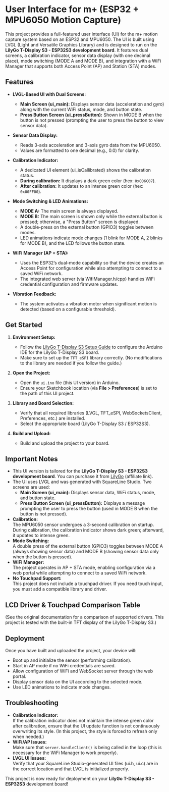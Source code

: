 # User Interface for m+ (ESP32 + MPU6050 Motion Capture)

This project provides a full-featured user interface (UI) for the m+ motion capture system based on an ESP32 and MPU6050. The UI is built using LVGL (Light and Versatile Graphics Library) and is designed to run on the **LilyGo T-Display S3 - ESP32S3 development board**. It features dual screens, a calibration indicator, sensor data display (with one decimal place), mode switching (MODE A and MODE B), and integration with a WiFi Manager that supports both Access Point (AP) and Station (STA) modes.

## Features

- **LVGL-Based UI with Dual Screens:**

  - **Main Screen (ui_main):** Displays sensor data (acceleration and gyro) along with the current WiFi status, mode, and button state.
  - **Press Button Screen (ui_pressButton):** Shown in MODE B when the button is not pressed (prompting the user to press the button to view sensor data).

- **Sensor Data Display:**

  - Reads 3-axis acceleration and 3-axis gyro data from the MPU6050.
  - Values are formatted to one decimal (e.g., 0.0) for clarity.

- **Calibration Indicator:**

  - A dedicated UI element (ui_isCallibrated) shows the calibration status.
  - **During calibration:** It displays a dark green color (hex: `0x006C07`).
  - **After calibration:** It updates to an intense green color (hex: `0x00FF00`).

- **Mode Switching & LED Animations:**

  - **MODE A:** The main screen is always displayed.
  - **MODE B:** The main screen is shown only while the external button is pressed; otherwise, a "Press Button" screen is displayed.
  - A double-press on the external button (GPIO3) toggles between modes.
  - LED animations indicate mode changes (1 blink for MODE A, 2 blinks for MODE B), and the LED follows the button state.

- **WiFi Manager (AP + STA):**

  - Uses the ESP32’s dual-mode capability so that the device creates an Access Point for configuration while also attempting to connect to a saved WiFi network.
  - The integrated web server (via WifiManager.h/cpp) handles WiFi credential configuration and firmware updates.

- **Vibration Feedback:**
  - The system activates a vibration motor when significant motion is detected (based on a configurable threshold).

## Get Started

1. **Environment Setup:**

   - Follow the [LilyGo T-Display S3 Setup Guide](https://stevezafeiriou.com/lilygo-t-display-s3-setup/) to configure the Arduino IDE for the LilyGo T-Display S3 board.
   - Make sure to set up the `TFT_eSPI` library correctly. (No modifications to the library are needed if you follow the guide.)

2. **Open the Project:**

   - Open the `ui.ino` file (this UI version) in Arduino.
   - Ensure your Sketchbook location (via **File > Preferences**) is set to the path of this UI project.

3. **Library and Board Selection:**

   - Verify that all required libraries (LVGL, TFT_eSPI, WebSocketsClient, Preferences, etc.) are installed.
   - Select the appropriate board (LilyGo T-Display S3 / ESP32S3).

4. **Build and Upload:**
   - Build and upload the project to your board.

## Important Notes

- This UI version is tailored for the **LilyGo T-Display S3 - ESP32S3 development board**. You can purchase it from [LilyGo](https://www.lilygo.cc/CjcAky) (affiliate link).
- The UI uses LVGL and was generated with SquareLine Studio. Two screens are used:
  - **Main Screen (ui_main):** Displays sensor data, WiFi status, mode, and button state.
  - **Press Button Screen (ui_pressButton):** Displays a message prompting the user to press the button (used in MODE B when the button is not pressed).
- **Calibration:**  
  The MPU6050 sensor undergoes a 3-second calibration on startup. During calibration, the calibration indicator shows dark green; afterward, it updates to intense green.
- **Mode Switching:**  
  A double press of the external button (GPIO3) toggles between MODE A (always showing sensor data) and MODE B (showing sensor data only when the button is pressed).
- **WiFi Manager:**  
  The project operates in AP + STA mode, enabling configuration via a web portal while attempting to connect to a saved WiFi network.
- **No Touchpad Support:**  
  This project does not include a touchpad driver. If you need touch input, you must add a compatible library and driver.

## LCD Driver & Touchpad Comparison Table

(See the original documentation for a comparison of supported drivers. This project is tested with the built-in TFT display of the LilyGo T-Display S3.)

## Deployment

Once you have built and uploaded the project, your device will:

- Boot up and initialize the sensor (performing calibration).
- Start in AP mode if no WiFi credentials are saved.
- Allow configuration of WiFi and WebSocket server through the web portal.
- Display sensor data on the UI according to the selected mode.
- Use LED animations to indicate mode changes.

## Troubleshooting

- **Calibration Indicator:**  
  If the calibration indicator does not maintain the intense green color after calibration, ensure that the UI update function is not continuously overwriting its style. (In this project, the style is forced to refresh only when needed.)
- **WiFi/AP Issues:**  
  Make sure that `server.handleClient()` is being called in the loop (this is necessary for the WiFi Manager to work properly).
- **LVGL UI Issues:**  
  Verify that your SquareLine Studio–generated UI files (ui.h, ui.c) are in the correct location and that LVGL is initialized properly.

This project is now ready for deployment on your **LilyGo T-Display S3 - ESP32S3** development board!
